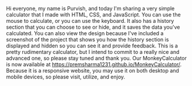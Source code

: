 Hi everyone, my name is Purvish, and today I'm sharing a very simple calculator that I made with HTML, CSS, and JavaScript. You can use the mouse to calculate, or you can use the keyboard. It also has a history section that you can choose to see or hide, and it saves the data you've calculated. You can also view the design because I've included a screenshot of the project that shows you how the history section is displayed and hidden so you can see it and provide feedback. This is a pretty rudimentary calculator, but I intend to commit to a really nice and advanced one, so please stay tuned and thank you.
Our MonkeyCalculator is now available at https://premsharma1231.github.io/MonkeyCalculator/. Because it is a responsive website, you may use it on both desktop and mobile devices, so please visit, utilize, and enjoy.
